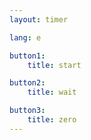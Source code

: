 ```yaml
---
layout: timer

lang: e

button1:
    title: start

button2:
    title: wait

button3:
    title: zero
---
```


